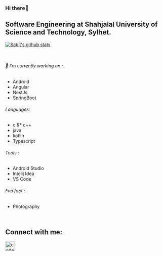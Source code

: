 ### Hi there👋

## Software Engineering at Shahjalal University of Science and Technology, Sylhet.    

 [![Sabit's github stats](https://github-readme-stats.vercel.app/api?username=SIB61&show_icons=true&theme=dark)](https://github.com/anuraghazra/github-readme-stats)

<br/>
                                   
 ###### 🔭 I’m currently working on :                               
  - Android
  - Angular
  - NestJs
  - SpringBoot
  
###### Languages:
  - c &* c++
  - java 
  - kotlin
  - Typescript

###### Tools :
  - Android Studio 
  - Intelij Idea
  - VS Code 

###### Fun fact : 
  - Photography
 <br/>

## Connect with me:
[<img align="left" color="#FFFFFF" alt="codeSTACKr | LinkedIn" width="30px" src="https://cdn.jsdelivr.net/npm/simple-icons@v3/icons/linkedin.svg" />][linkedin]

<br />

[linkedin]: https://www.linkedin.com/in/md-sabit-islam-bhuiya-55a7601ab/

